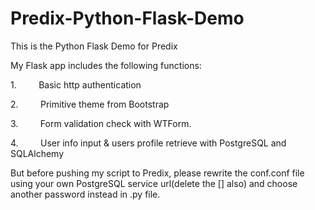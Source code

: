 # Predix-Python-Flask-Demo
This is the Python Flask Demo for Predix 


My Flask app includes the following functions: 

1.         Basic http authentication 

2.         Primitive theme from Bootstrap 

3.         Form validation check with WTForm. 

4.         User info input & users profile retrieve with PostgreSQL and SQLAlchemy


But before pushing my script to Predix, please rewrite the conf.conf file using your own PostgreSQL service url(delete the [] also) and choose another password instead in .py file.

